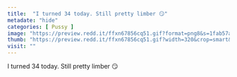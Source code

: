 ```yaml
---
title:  "I turned 34 today. Still pretty limber 😏"
metadate: "hide"
categories: [ Pussy ]
image: "https://preview.redd.it/ffxn67856cq51.gif?format=png8&s=1fab57ac2b91609cd080a240864739b6faefc339"
thumb: "https://preview.redd.it/ffxn67856cq51.gif?width=320&crop=smart&format=png8&s=02f157c2e97058e784d66c4ff275eeedc6ae5216"
visit: ""
---
```

I turned 34 today. Still pretty limber 😏
